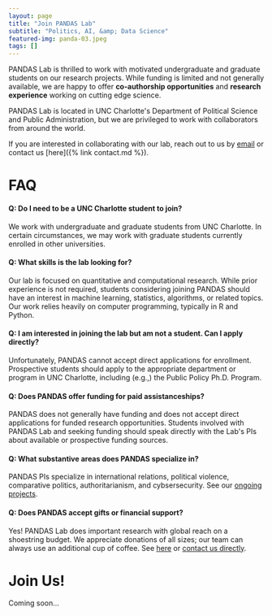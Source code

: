 ```yaml
---
layout: page
title: "Join PANDAS Lab"
subtitle: "Politics, AI, &amp; Data Science"
featured-img: panda-03.jpeg
tags: []
---
```


PANDAS Lab is thrilled to work with motivated undergraduate and graduate students on our research projects. 
While funding is limited and not generally available, we are happy to offer **co-authorship opportunities**
and **research experience** working on cutting edge science.

PANDAS Lab is located in UNC Charlotte's Department of Political Science and Public Administration, 
but we are privileged to work with collaborators from around the world. 

If you are interested in collaborating with our lab, reach out to us by
<a href="mailto:bradfor7+pandas@charlotte.edu">email</a> or contact us [here]({% link contact.md %}).

# FAQ

#### Q: Do I need to be a UNC Charlotte student to join?

We work with undergraduate and graduate students from UNC Charlotte. In certain circumstances, we may work with graduate students currently enrolled in other universities.

#### Q: What skills is the lab looking for?

Our lab is focused on quantitative and computational research. While prior experience is not required, students considering joining PANDAS should have an interest in machine learning, statistics, algorithms, or related topics. Our work relies heavily on computer programming, typically in R and Python.

#### Q: I am interested in joining the lab but am not a student. Can I apply directly?

Unfortunately, PANDAS cannot accept direct applications for enrollment. Prospective students should apply to the appropriate department or program in UNC Charlotte, including (e.g.,) the Public Policy Ph.D. Program.

#### Q: Does PANDAS offer funding for paid assistanceships?

PANDAS does not generally have funding and does not accept direct applications for funded research opportunities. Students involved with PANDAS Lab and seeking funding should speak directly with the Lab's PIs about available or prospective funding sources.

#### Q: What substantive areas does PANDAS specialize in?

PANDAS PIs specialize in international relations, political violence, comparative politics, authoritarianism, and cybsersecurity. See our [ongoing projects]().

#### Q: Does PANDAS accept gifts or financial support?

Yes! PANDAS Lab does important research with global reach on a shoestring budget. We appreciate donations of all sizes; our team can always use an additional cup of coffee. See [here]() or [contact us directly](/contact).

# Join Us!

Coming soon...

<!-- <form action="https://formspree.io/f/xpzvkaey" method="POST">
  <label>
    Your email:
    <input type="email" name="email">
  </label>
  <input type="checkbox" id="vehicle1" name="vehicle1" value="Bike">
  <label for="vehicle1"> Political violence, conflict, and war</label><br>
  <input type="checkbox" id="vehicle2" name="vehicle2" value="Car">
  <label for="vehicle2"> Populism, information manipulation, authoritarianism</label><br>
  <input type="checkbox" id="vehicle3" name="vehicle3" value="Boat">
  <label for="vehicle3"> Statistics</label><br>
  <input type="checkbox" id="vehicle3" name="vehicle3" value="Boat">
  <label for="vehicle3"> Machine learning</label><br>
  <label>
    Your message:
    <textarea name="message"></textarea>
  </label>
  <button type="submit">Send</button>
</form> -->